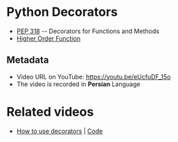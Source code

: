 # Python Decorators

- [PEP 318](https://www.python.org/dev/peps/pep-0318/) -- Decorators for Functions and Methods
- [Higher Order Function](https://en.wikipedia.org/wiki/Higher-order_function)

## Metadata

*  Video URL on YouTube: https://youtu.be/eUcfuDF_15o
*  The video is recorded in **Persian** Language


# Related videos
- [How to use decorators](https://youtu.be/43kqJtN9O1s) | [Code](https://github.com/DarkSuniuM/Python-Decorators/tree/How-To-Use-Decorators)
